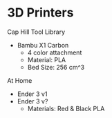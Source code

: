 # 3D Printers

Cap Hill Tool Library

- Bambu X1 Carbon
    - 4 color attachment
    - Material: PLA
    - Bed Size: 256 cm^3

At Home

- Ender 3 v1
- Ender 3 v?
    - Materials: Red & Black PLA
